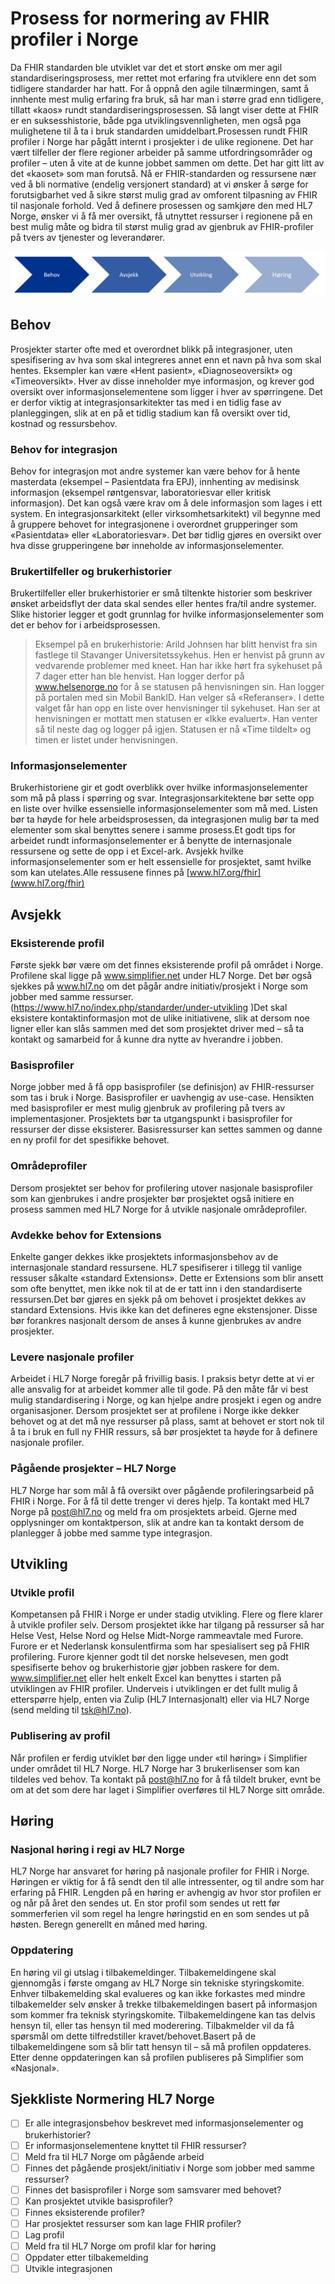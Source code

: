 # Prosess for normering av FHIR profiler i Norge

Da FHIR standarden ble utviklet var det et stort ønske om mer agil standardiseringsprosess, mer rettet mot erfaring fra utviklere enn det som tidligere standarder har hatt. For å oppnå den agile tilnærmingen, samt å innhente mest mulig erfaring fra bruk, så har man i større grad enn tidligere, tillatt «kaos» rundt standardiseringsprosessen. Så langt viser dette at FHIR er en suksesshistorie, både pga utviklingsvennligheten, men også pga mulighetene til å ta i bruk standarden umiddelbart.Prosessen rundt FHIR profiler i Norge har pågått internt i prosjekter i de ulike regionene. Det har vært tilfeller der flere regioner arbeider på samme utfordringsområder og profiler – uten å vite at de kunne jobbet sammen om dette. Det har gitt litt av det «kaoset» som man forutså. Nå er FHIR-standarden og ressursene nær ved å bli normative (endelig versjonert standard) at vi ønsker å sørge for forutsigbarhet ved å sikre størst mulig grad av omforent tilpasning av FHIR til nasjonale forhold. Ved å definere prosessen og samkjøre den med HL7 Norge, ønsker vi å få mer oversikt, få utnyttet ressurser i regionene på en best mulig måte og bidra til størst mulig grad av gjenbruk av FHIR-profiler på tvers av tjenester og leverandører.  

![HL7 Norge normeringsprosess](../images/HL7-Norge-prosess.png)

## Behov

Prosjekter starter ofte med et overordnet blikk på integrasjoner, uten spesifisering av hva som skal integreres annet enn et navn på hva som skal hentes. Eksempler kan være «Hent pasient», «Diagnoseoversikt» og «Timeoversikt». Hver av disse inneholder mye informasjon, og krever god oversikt over informasjonselementene som ligger i hver av spørringene. Det er derfor viktig at integrasjonsarkitekter tas med i en tidlig fase av planleggingen, slik at en på et tidlig stadium kan få oversikt over tid, kostnad og ressursbehov.

### Behov for integrasjon

Behov for integrasjon mot andre systemer kan være behov for å hente masterdata (eksempel – Pasientdata fra EPJ), innhenting av medisinsk informasjon (eksempel røntgensvar, laboratoriesvar eller kritisk informasjon). Det kan også være krav om å dele informasjon som lages i ett system. En integrasjonsarkitekt (eller virksomhetsarkitekt) vil begynne med å gruppere behovet for integrasjonene i overordnet grupperinger som «Pasientdata» eller «Laboratoriesvar». Det bør tidlig gjøres en oversikt over hva disse grupperingene bør inneholde av informasjonselementer.

### Brukertilfeller og brukerhistorier

Brukertilfeller eller brukerhistorier er små tiltenkte historier som beskriver ønsket arbeidsflyt der data skal sendes eller hentes fra/til andre systemer. Slike historier legger et godt grunnlag for hvilke informasjonselementer som det er behov for i arbeidsprosessen.

>Eksempel på en brukerhistorie: Arild Johnsen har blitt henvist fra sin fastlege til Stavanger Universitetssykehus. Hen er henvist på grunn av vedvarende problemer med kneet. Han har ikke hørt fra sykehuset på 7 dager etter han ble henvist. Han logger derfor på www.helsenorge.no for å se statusen på henvisningen sin. Han logger på portalen med sin Mobil BankID. Han velger så «Referanser». I dette valget får han opp en liste over henvisninger til sykehuset. Han ser at henvisningen er mottatt men statusen er «Ikke evaluert». Han venter så til neste dag og logger på igjen. Statusen er nå «Time tildelt» og timen er listet under henvisningen.

### Informasjonselementer

Brukerhistoriene gir et godt overblikk over hvilke informasjonselementer som må på plass i spørring og svar. Integrasjonsarkitektene bør sette opp en liste over hvilke essensielle informasjonselementer som må med. Listen bør ta høyde for hele arbeidsprosessen, da integrasjonen mulig bør ta med elementer som skal benyttes senere i samme prosess.Et godt tips for arbeidet rundt informasjonselementer er å benytte de internasjonale ressursene og sette de opp i et Excel-ark. Avsjekk hvilke informasjonselementer som er helt essensielle for prosjektet, samt hvilke som kan utelates.Alle ressusene finnes på [www.hl7.org/fhir](www.hl7.org/fhir)

## Avsjekk

### Eksisterende profil

Første sjekk bør være om det finnes eksisterende profil på området i Norge. Profilene skal ligge på www.simplifier.net under HL7 Norge. Det bør også sjekkes på www.hl7.no om det pågår andre initiativ/prosjekt i Norge som jobber med samme ressurser. (https://www.hl7.no/index.php/standarder/under-utvikling )Det skal eksistere kontaktinformasjon mot de ulike initiativene, slik at dersom noe ligner eller kan slås sammen med det som prosjektet driver med – så ta kontakt og samarbeid for å kunne dra nytte av hverandre i jobben.  

### Basisprofiler

Norge jobber med å få opp  basisprofiler (se definisjon) av FHIR-ressurser som tas i bruk i Norge.  Basisprofiler er uavhengig av use-case. Hensikten med basisprofiler er mest mulig gjenbruk av profilering på tvers av implementasjoner. Prosjektets bør ta utgangspunkt i basisprofiler for ressurser der disse eksisterer. Basisressurser kan settes sammen og danne en ny profil for det spesifikke behovet.  

### Områdeprofiler
Dersom prosjektet ser behov for profilering utover nasjonale basisprofiler som kan gjenbrukes i andre prosjekter bør prosjektet også initiere en prosess sammen med HL7 Norge for å utvikle nasjonale områdeprofiler.

### Avdekke behov for Extensions

Enkelte ganger dekkes ikke prosjektets informasjonsbehov av de internasjonale standard ressursene.  HL7 spesifiserer i tillegg til vanlige ressuser såkalte «standard Extensions». Dette er Extensions som blir ansett som ofte benyttet, men ikke nok til at de er tatt inn i den standardiserte ressursen.Det bør gjøres en sjekk på om behovet i prosjektet dekkes av standard Extensions.  Hvis ikke kan det defineres egne ekstensjoner. Disse bør forankres nasjonalt dersom de anses å kunne gjenbrukes av andre prosjekter.

### Levere nasjonale profiler

Arbeidet i HL7 Norge foregår på frivillig basis. I praksis betyr dette at vi er alle ansvalig for at arbeidet kommer alle til gode. På den måte får vi best mulig standardisering i Norge, og kan hjelpe andre prosjekt i egen og andre organisasjoner. Dersom prosjektet ser at profilene i Norge ikke dekker behovet og at det må nye ressurser på plass, samt at behovet er stort nok til å ta i bruk en full ny FHIR ressurs, så bør prosjektet ta høyde for å definere nasjonale profiler.  



### Pågående prosjekter – HL7 Norge

HL7 Norge har som mål å få oversikt over pågående profileringsarbeid på FHIR i Norge. For å få til dette trenger vi deres hjelp. Ta kontakt med HL7 Norge på post@hl7.no og meld fra om prosjektets arbeid. Gjerne med opplysninger om kontaktperson, slik at andre kan ta kontakt dersom de planlegger å jobbe med samme type integrasjon.

## Utvikling

### Utvikle profil

Kompetansen på FHIR i Norge er under stadig utvikling. Flere og flere klarer å utvikle profiler selv. Dersom prosjektet ikke har tilgang på ressurser så har Helse Vest, Helse Nord og Helse Midt-Norge rammeavtale med Furore. Furore er et Nederlansk konsulentfirma som har spesialisert seg på FHIR profilering.  Furore kjenner godt til det norske helsevesen, men godt spesifiserte behov og brukerhistorie gjør jobben raskere for dem. www.simplifier.net eller helt enkelt Excel kan benyttes i starten på utviklingen av FHIR profiler. Underveis i utviklingen er det fullt mulig å etterspørre hjelp, enten via Zulip (HL7 Internasjonalt) eller via HL7 Norge (send melding til tsk@hl7.no).  

### Publisering av profil

Når profilen er ferdig utviklet bør den ligge under «til høring» i Simplifier under området til HL7 Norge. HL7 Norge har 3 brukerlisenser som kan tildeles ved behov. Ta kontakt på post@hl7.no for å få tildelt bruker, evnt be om at det som dere har laget i Simplifier overføres til HL7 Norge sitt område.  

## Høring

### Nasjonal høring i regi av HL7 Norge

HL7 Norge har ansvaret for høring på nasjonale profiler for FHIR i Norge. Høringen er viktig for å få sendt den til alle intressenter, og til andre som har erfaring på FHIR. Lengden på en høring er avhengig av hvor stor profilen er og når på året den sendes ut. En stor profil som sendes ut rett før sommerferien vil som regel ha lengre høringstid en en som sendes ut på høsten. Beregn generellt en måned med høring.  

### Oppdatering 

En høring vil gi utslag i tilbakemeldinger. Tilbakemeldingene skal gjennomgås i første omgang av HL7 Norge sin tekniske styringskomite.  Enhver tilbakemelding skal evalueres og kan ikke forkastes med mindre tilbakemelder selv ønsker å trekke tilbakemeldingen basert på informasjon som kommer fra teknisk styringskomite. Tilbakemeldingene kan tas delvis hensyn til, eller tas hensyn til med moderering. Tilbakmelder vil da få spørsmål om dette tilfredstiller kravet/behovet.Basert på de tilbakemeldingene som så blir tatt hensyn til – så må profilen oppdateres. Etter denne oppdateringen kan så profilen publiseres på Simplifier som «Nasjonal».  

## Sjekkliste Normering HL7 Norge

- [ ] Er alle integrasjonsbehov beskrevet med informasjonselementer og brukerhistorier?
- [ ] Er informasjonselementene knyttet til FHIR ressurser?
- [ ] Meld fra til HL7 Norge om pågående arbeid
- [ ] Finnes det pågående prosjekt/initiativ i Norge som jobber med samme ressurser?
- [ ] Finnes det basisprofiler i Norge som samsvarer med behovet?
- [ ] Kan prosjektet utvikle basisprofiler?
- [ ] Finnes eksisterende profiler?
- [ ] Har prosjektet ressurser som kan lage FHIR profiler?
- [ ] Lag profil
- [ ] Meld fra til HL7 Norge om profil klar for høring
- [ ] Oppdater etter tilbakemelding
- [ ] Utvikle integrasjonen
